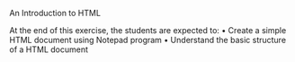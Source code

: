 An Introduction to HTML


At the end of this exercise, the students are expected to:
• Create a simple HTML document using Notepad program
• Understand the basic structure of a HTML document 
